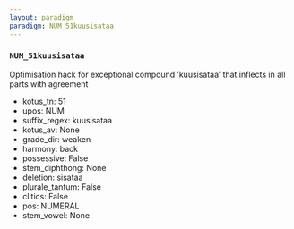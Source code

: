 ```yaml
---
layout: paradigm
paradigm: NUM_51kuusisataa
---
```

### ` NUM_51kuusisataa `

Optimisation hack for exceptional compound ’kuusisataa’ that inflects in all parts with agreement
* kotus_tn: 51
* upos: NUM
* suffix_regex: kuusisataa
* kotus_av: None
* grade_dir: weaken
* harmony: back
* possessive: False
* stem_diphthong: None
* deletion: sisataa
* plurale_tantum: False
* clitics: False
* pos: NUMERAL
* stem_vowel: None
